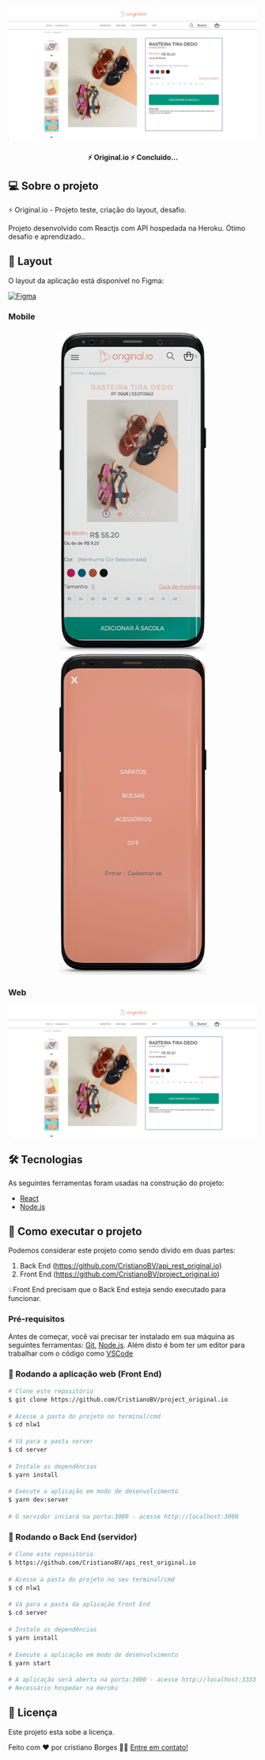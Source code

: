 <h1 align="center">
    <img alt="Original.io" title="#Original.io" src="./screen/web.png" />
</h1>

<h4 align="center"> 
 ⚡️ Original.io ⚡️ Concluido...
</h4>

## 💻 Sobre o projeto

⚡️ Original.io - Projeto teste, criação do layout, desafio.

Projeto desenvolvido com Reactjs com API hospedada na Heroku.
Ótimo desafio e aprendizado..

## 🎨 Layout

O layout da aplicação está disponível no Figma:

<a href="https://www.figma.com/file/MOlhG4R9BQMlNjiFRG8Keo/Original.io-frontend-test?node-id=0%3A1">
  <img alt="Figma" src="https://img.shields.io/badge/Acessar%20Layout%20-Figma-%2304D361">
</a>

### Mobile

<p align="center">
  <img alt="Original.io" title="#Original.io" src="./screen/mobile1.png" width="300px">

  <img alt="Original.io" title="#Original.io" src="./screen/mobile2.png" width="300px">
</p>

### Web

<p align="center" style="display: flex; align-items: flex-start; justify-content: center;">
  <img alt="Original.io" title="#Original.io" src="./screen/web.png" width="800px">
</p>

## 🛠 Tecnologias

As seguintes ferramentas foram usadas na construção do projeto:

- [React][reactjs]
- [Node.js][nodejs]

## 🚀 Como executar o projeto

Podemos considerar este projeto como sendo divido em duas partes:

1. Back End (https://github.com/CristianoBV/api_rest_original.io)
2. Front End (https://github.com/CristianoBV/project_original.io)

💡Front End precisam que o Back End esteja sendo executado para funcionar.

### Pré-requisitos

Antes de começar, você vai precisar ter instalado em sua máquina as seguintes ferramentas:
[Git](https://git-scm.com), [Node.js][nodejs].
Além disto é bom ter um editor para trabalhar com o código como [VSCode][vscode]

### 🧭 Rodando a aplicação web (Front End)

```bash
# Clone este repositório
$ git clone https://github.com/CristianoBV/project_original.io

# Acesse a pasta do projeto no terminal/cmd
$ cd nlw1

# Vá para a pasta server
$ cd server

# Instale as dependências
$ yarn install

# Execute a aplicação em modo de desenvolvimento
$ yarn dev:server

# O servidor inciará na porta:3000 - acesse http://localhost:3000
```

### 🎲 Rodando o Back End (servidor)

```bash
# Clone este repositório
$ https://github.com/CristianoBV/api_rest_original.io

# Acesse a pasta do projeto no seu terminal/cmd
$ cd nlw1

# Vá para a pasta da aplicação Front End
$ cd server

# Instale as dependências
$ yarn install

# Execute a aplicação em modo de desenvolvimento
$ yarn start

# A aplicação será aberta na porta:3000 - acesse http://localhost:3333
# Necessário hospedar na Heroku
```

## 📝 Licença

Este projeto esta sobe a licença.

Feito com ❤️ por cristiano Borges 👋🏽 [Entre em contato!](https://www.linkedin.com/in/cristianobv/)

[nodejs]: https://nodejs.org/
[reactjs]: https://reactjs.org
[yarn]: https://yarnpkg.com/
[vscode]: https://code.visualstudio.com/
[vceditconfig]: https://marketplace.visualstudio.com/items?itemName=EditorConfig.EditorConfig
[license]: https://github.com/CristianoBV/privacy_policy
[vceslint]: https://marketplace.visualstudio.com/items?itemName=dbaeumer.vscode-eslint

